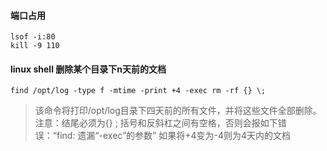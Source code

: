 #### 端口占用
```
lsof -i:80 
kill -9 110
```

#### linux shell 删除某个目录下n天前的文档  
```
find /opt/log -type f -mtime -print +4 -exec rm -rf {} \;
```
>该命令将打印/opt/log目录下四天前的所有文件，并将这些文件全部删除。
>注意：结尾必须为{} \; 括号和反斜杠之间有空格，否则会报如下错误：“find: 遗漏“-exec”的参数”
>如果将+4变为-4则为4天内的文档